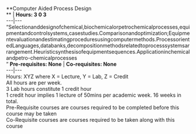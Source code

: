 **Computer Aided Process Design  
** | **Hours: 3 0 3**  
---|---  
“Selectionanddesignofchemical,biochemicalorpetrochemicalprocesses,equipmentandcontrolsystems,casestudies.Comparisonandoptimization;Equipmentevaluationandestimatingproceduresusingcomputermethods.ProcessorientedLanguages,databanks,decompositionmethodsrelatedtoprocesssystemsarrangement.Heuristicsynthesisofequipmentsequences.Applicationinchemicalandpetro-chemicalprocesses  
” 
**Pre-requisites: None** | **Co-requisites: None**  
---|---  
Hours: XYZ where X = Lecture, Y = Lab, Z = Credit  
All hours are per week.  
3 Lab hours constitute 1 credit hour  
1 credit hour implies 1 lecture of 50mins per academic week. 16 weeks in total.  
Pre-Requisite courses are courses required to be completed before this course may be taken  
Co-Requisite courses are courses required to be taken along with this course
